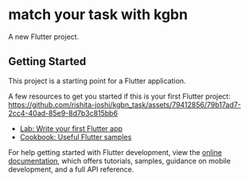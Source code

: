 # match your task with kgbn

A new Flutter project.

## Getting Started

This project is a starting point for a Flutter application.

A few resources to get you started if this is your first Flutter project:
https://github.com/rishita-joshi/kgbn_task/assets/79412856/79b17ad7-2cc4-40ad-85e9-8d7b3c815bb6


- [Lab: Write your first Flutter app](https://docs.flutter.dev/get-started/codelab)
- [Cookbook: Useful Flutter samples](https://docs.flutter.dev/cookbook)

For help getting started with Flutter development, view the
[online documentation](https://docs.flutter.dev/), which offers tutorials,
samples, guidance on mobile development, and a full API reference.
